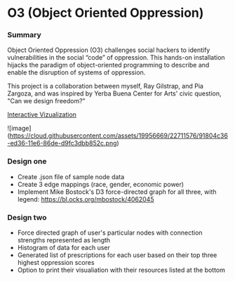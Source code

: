 # O3 (Object Oriented Oppression) 

### Summary 
Object Oriented Oppression (O3) challenges social hackers to identify vulnerabilities in the social “code” of oppression. This hands-on installation hijacks the paradigm of object-oriented programming to describe and enable the disruption of systems of oppression.

This project is a collaboration between myself, Ray Gilstrap, and Pia Zargoza, and was inspired by Yerba Buena Center for Arts' civic question, "Can we design freedom?" 

[Interactive Vizualization](https://siokcronin.github.io/O3/)

![image] (https://cloud.githubusercontent.com/assets/19956669/22711576/91804c36-ed36-11e6-86de-d9fc3dbb852c.png)

### Design one

* Create .json file of sample node data
* Create 3 edge mappings (race, gender, economic power) 
* Implement Mike Bostock's D3 force-directed graph for all three, with legend: https://bl.ocks.org/mbostock/4062045

### Design two

* Force directed graph of user's particular nodes with connection strengths represented as length
* Histogram of data for each user
* Generated list of prescriptions for each user based on their top three highest oppression scores 
* Option to print their visualiation with their resources listed at the bottom 
